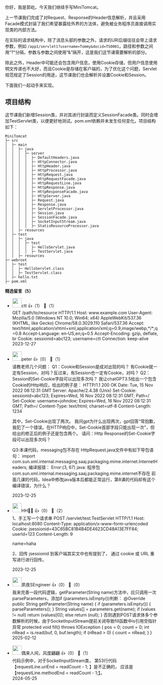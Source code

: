 你好，我是郭屹。今天我们继续手写MiniTomcat。

上一节课我们完成了对Request、Response的Header信息解析，并且采用Facade模式封装了我们希望暴露给外界的方法体，避免被业务程序员直接调用实现类的内部方法。

在实际的请求结构中，除了消息头部的参数之外，请求的URI后缀往往会带上请求参数，例如 `/app1/servlet1?username=Tommy&docid=TS0001`，路径和参数之间用“?”分隔，参数与参数之间使用“&amp;”隔开，这是我们这节课需要解析的部分。

除此之外，Header中可能还会包含用户信息，使用Cookie存储，但用户信息使用明文传递也不大好，而且Cookie是存储在客户端的，为了优化这个问题，Servlet规范规定了Session的用途，这节课我们也会解析并设置Cookie和Session。

下面我们一起动手来实现。

## 项目结构

这节课我们新增Session类，并对其进行封装而定义SessionFacade类。同时会增加TestServlet类，以便更好地测试。pom.xml依赖并未发生任何变化。项目结构如下：

```plain
MiniTomcat
├─ src
│  ├─ main
│  │  ├─ java
│  │  │  ├─ server
│  │  │  │  ├─ DefaultHeaders.java
│  │  │  │  ├─ HttpConnector.java
│  │  │  │  ├─ HttpHeader.java
│  │  │  │  ├─ HttpProcessor.java
│  │  │  │  ├─ HttpRequest.java
│  │  │  │  ├─ HttpRequestFacade.java
│  │  │  │  ├─ HttpRequestLine.java
│  │  │  │  ├─ HttpResponse.java
│  │  │  │  ├─ HttpResponseFacade.java
│  │  │  │  ├─ HttpServer.java
│  │  │  │  ├─ Request.java
│  │  │  │  ├─ Response.java
│  │  │  │  ├─ ServletProcessor.java
│  │  │  │  ├─ Session.java
│  │  │  │  ├─ SessionFacade.java
│  │  │  │  ├─ SocketInputStream.java
│  │  │  │  ├─ StatisResourceProcessor.java
│  │  ├─ resources
│  ├─ test
│  │  ├─ java
│  │  │  ├─ test
│  │  │  │  ├─ HelloServlet.java
│  │  │  │  ├─ TestServlet.java
│  │  ├─ resources
├─ webroot
│  ├─ test
│  │  ├─ HelloServlet.class
│  │  ├─ TestServlet.class
│  ├─ hello.txt
├─ pom.xml
```
<div><strong>精选留言（5）</strong></div><ul>
<li><img src="https://static001.geekbang.org/account/avatar/00/11/31/05/9028e9ac.jpg" width="30px"><span>ctt</span> 👍（1） 💬（1）<div>GET &#47;path&#47;to&#47;resource HTTP&#47;1.1
Host: www.example.com
User-Agent: Mozilla&#47;5.0 (Windows NT 10.0; Win64; x64) AppleWebKit&#47;537.36
             (KHTML, like Gecko) Chrome&#47;58.0.3029.110 Safari&#47;537.36
Accept: text&#47;html,application&#47;xhtml+xml,application&#47;xml;q=0.9,image&#47;webp,*&#47;*;q=0.8
Accept-Language: en-US,en;q=0.5
Accept-Encoding: gzip, deflate, br
Cookie: sessionid=abc123; username=ctt
Connection: keep-alive
</div>2023-12-27</li><br/><li><img src="https://static001.geekbang.org/account/avatar/00/10/25/87/f3a69d1b.jpg" width="30px"><span>peter</span> 👍（0） 💬（1）<div>请教老师几个问题：
Q1：Cookie和Session是成对出现的吗？
有Cookie就一定有Session，对吗？反过来，有Session也一定有Cookie，对吗？
Q2：Session的Set-Cookie字段可以出现多次吗？
我让chatGPT3.5给出一个包含Cookie的Http响应，给出的例子是：
HTTP&#47;1.1 200 OK
Date: Tue, 15 Nov 2022 08:12:31 GMT
Server: Apache&#47;2.4.38 (Unix)
Set-Cookie: sessionid=abc123; Expires=Wed, 16 Nov 2022 08:12:31 GMT; Path=&#47;
Set-Cookie: username=johndoe; Expires=Wed, 16 Nov 2022 08:12:31 GMT; Path=&#47;
Content-Type: text&#47;html; charset=utf-8
Content-Length: 1234

其中，Set-Cookie出现了两次。
我问gpt为什么出现两次，gpt回答“常抱歉，我犯了一个错误。在HTTP响应中，Set-Cookie首部字段只能出现一次”，但给出的修正后的例子还是包含两个。
请问：Http Response的Set-Cookie字段可以出现多次吗？


Q3:本课代码，messaging包不存在
HttpRequest.java文件中有如下导包语句：
import com.sun.xml.internal.messaging.saaj.packaging.mime.internet.InternetHeaders;
编译报错：
Error:(3, 67) java: 程序包com.sun.xml.internal.messaging.saaj.packaging.mime.internet不存在
前面几课的代码，Idea中修改java版本后都能正常运行，第8课的代码却有这个编译错误，为什么？</div>2023-12-25</li><br/><li><img src="https://static001.geekbang.org/account/avatar/00/11/4c/6e/5435e214.jpg" width="30px"><span>HH🐷🐠</span> 👍（0） 💬（2）<div>1、手工写一个请求串
POST &#47;servlet&#47;test.TestServlet HTTP&#47;1.1
Host: localhost:8080
Content-Type: application&#47;x-www-form-urlencoded
Cookie: jsessionid=43C65BC81B4B4DE4623CD48A13E7FF84; userId=123
Content-Length: 9

name=haha

2、回传 jsessionid 到客户端其实文中也有提到了， 通过 cookie  或 URL 重写进行进行回传。</div>2023-12-25</li><br/><li><img src="https://static001.geekbang.org/account/avatar/00/3a/2a/0e/4e187484.jpg" width="30px"><span>夙夜SEngineer</span> 👍（0） 💬（0）<div>我来完善一段代码逻辑，getParameter(String name)方法中，应只调用一次parseParameters，添加if (parameters.isEmpty())判断：
    @Override
    public String getParameter(String name) {
        if (parameters.isEmpty()) {
            parseParameters();
        }
        String values[] = parameters.get(name);
        if (values != null)
            return (values[0]);
        else
            return (null);
    }
否则遇到POST请求体多个参数解析的时候，由于SocketInputStream提前关闭导致fill函数中is引用空指针异常
    protected void fill() throws IOException {
        pos = 0;
        count = 0;
        int nRead = is.read(buf, 0, buf.length);
        if (nRead &gt; 0) {
            count = nRead;
        }
    }</div>2025-02-12</li><br/><li><img src="https://static001.geekbang.org/account/avatar/00/1a/fb/b6/728e2d02.jpg" width="30px"><span>偶来人间，风度翩翩</span> 👍（0） 💬（1）<div>代码示例中，对于SocketInputStream类，
第53行代码【requestLine.uriEnd =  readCount - 1; 】是不正确的，
应该是【requestLine.methodEnd = readCount - 1;】。   </div>2024-05-25</li><br/>
</ul>